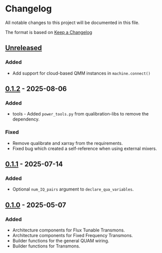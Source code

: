 # Changelog
All notable changes to this project will be documented in this file.

The format is based on [Keep a Changelog](https://keepachangelog.com/en/1.0.0/)

## [Unreleased]
### Added
- Add support for cloud-based QMM instances in `machine.connect()`

## [0.1.2] - 2025-08-06
### Added
- tools - Added `power_tools.py` from qualibration-libs to remove the dependency. 
### Fixed
- Remove qualibrate and xarray from the requirements.
- Fixed bug which created a self-reference when using external mixers.

## [0.1.1] - 2025-07-14
### Added
- Optional `num_IQ_pairs` argument to `declare_qua_variables`.  

## [0.1.0] - 2025-05-07
### Added
- Architecture components for Flux Tunable Transmons.
- Architecture components for Fixed Frequency Transmons.
- Builder functions for the general QUAM wiring.
- Builder functions for Transmons.

[Unreleased]: https://github.com/qua-platform/quam-builder/compare/v0.1.2...HEAD
[0.1.2]: https://github.com/qua-platform/quam-builder/releases/tag/v0.1.2
[0.1.1]: https://github.com/qua-platform/quam-builder/releases/tag/v0.1.1
[0.1.0]: https://github.com/qua-platform/quam-builder/releases/tag/v0.1.0
